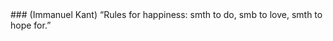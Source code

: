 <link rel="stylesheet" href="/styles.css">
### (Immanuel Kant) “Rules for happiness: smth to do, smb to love, smth to hope for.” 
